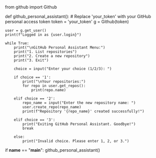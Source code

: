 from github import Github

def github_personal_assistant():
    # Replace 'your_token' with your GitHub personal access token
    token = 'your_token'
    g = Github(token)

    user = g.get_user()
    print(f"Logged in as {user.login}")

    while True:
        print("\nGitHub Personal Assistant Menu:")
        print("1. List repositories")
        print("2. Create a new repository")
        print("3. Exit")

        choice = input("Enter your choice (1/2/3): ")

        if choice == '1':
            print("\nYour repositories:")
            for repo in user.get_repos():
                print(repo.name)

        elif choice == '2':
            repo_name = input("Enter the new repository name: ")
            user.create_repo(repo_name)
            print(f"Repository '{repo_name}' created successfully!")

        elif choice == '3':
            print("Exiting GitHub Personal Assistant. Goodbye!")
            break

        else:
            print("Invalid choice. Please enter 1, 2, or 3.")

if __name__ == "__main__":
    github_personal_assistant()
    
